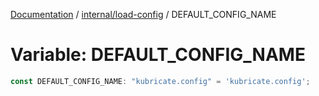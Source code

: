 [Documentation](../../../index.md) / [internal/load-config](../index.md) / DEFAULT\_CONFIG\_NAME

# Variable: DEFAULT\_CONFIG\_NAME

```ts
const DEFAULT_CONFIG_NAME: "kubricate.config" = 'kubricate.config';
```

